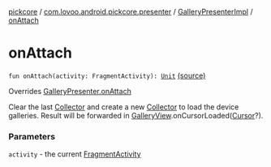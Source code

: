 [pickcore](../../index.md) / [com.lovoo.android.pickcore.presenter](../index.md) / [GalleryPresenterImpl](index.md) / [onAttach](./on-attach.md)

# onAttach

`fun onAttach(activity: FragmentActivity): `[`Unit`](https://kotlinlang.org/api/latest/jvm/stdlib/kotlin/-unit/index.html) [(source)](https://github.com/lovoo/android-pickpic/blob/master/pickcore/src/main/kotlin/com/lovoo/android/pickcore/presenter/GalleryPresenterImpl.kt#L34)

Overrides [GalleryPresenter.onAttach](../../com.lovoo.android.pickcore.contract/-gallery-presenter/on-attach.md)

Clear the last [Collector](../../com.lovoo.android.pickcore.loader/-collector/index.md) and create a new [Collector](../../com.lovoo.android.pickcore.loader/-collector/index.md) to load the device galleries.
Result will be forwarded in [GalleryView](../../com.lovoo.android.pickcore.contract/-gallery-view/index.md).onCursorLoaded([Cursor](#)?).

### Parameters

`activity` - the current [FragmentActivity](#)